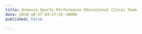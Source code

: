```yaml
---
title: Armenia Sports Performance Educational Clinic Team
date: 2018-10-17 04:17:25 +0000
published: false

---
```

